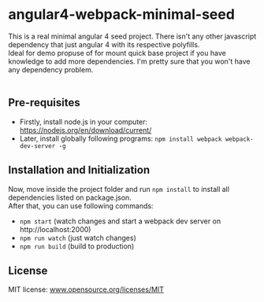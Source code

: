 # angular4-webpack-minimal-seed
This is a real minimal angular 4 seed project. There isn't any other javascript dependency that just angular 4 with its respective polyfills. <br>
Ideal for demo propuse of for mount quick base project if you have knowledge to add more dependencies. I'm pretty sure that you won't have any dependency problem. <br> <br>

## Pre-requisites
- Firstly, install node.js in your computer: https://nodejs.org/en/download/current/
- Later, install globally following programs: ```npm install webpack webpack-dev-server -g```

## Installation and Initialization
Now, move inside the project folder and run ```npm install``` to install all dependencies listed on package.json.<br> 
After that, you can use following commands:

- ```npm start``` (watch changes and start a webpack dev server on http://localhost:2000)
- ```npm run watch``` (just watch changes)
- ```npm run build``` (build to production)

## License
MIT license: www.opensource.org/licenses/MIT
